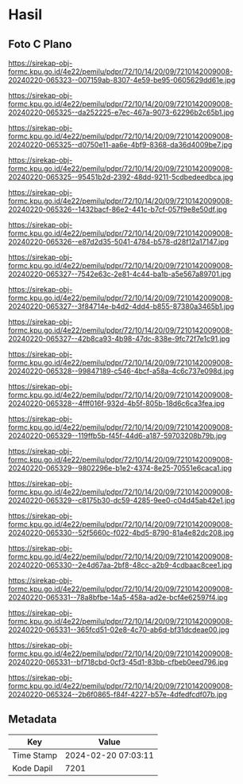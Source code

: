 # Hasil

## Foto C Plano

https://sirekap-obj-formc.kpu.go.id/4e22/pemilu/pdpr/72/10/14/20/09/7210142009008-20240220-065323--007159ab-8307-4e59-be95-0605629dd61e.jpg

https://sirekap-obj-formc.kpu.go.id/4e22/pemilu/pdpr/72/10/14/20/09/7210142009008-20240220-065325--da252225-e7ec-467a-9073-62296b2c65b1.jpg

https://sirekap-obj-formc.kpu.go.id/4e22/pemilu/pdpr/72/10/14/20/09/7210142009008-20240220-065325--d0750e11-aa6e-4bf9-8368-da36d4009be7.jpg

https://sirekap-obj-formc.kpu.go.id/4e22/pemilu/pdpr/72/10/14/20/09/7210142009008-20240220-065325--95451b2d-2392-48dd-9211-5cdbedeedbca.jpg

https://sirekap-obj-formc.kpu.go.id/4e22/pemilu/pdpr/72/10/14/20/09/7210142009008-20240220-065326--1432bacf-86e2-441c-b7cf-057f9e8e50df.jpg

https://sirekap-obj-formc.kpu.go.id/4e22/pemilu/pdpr/72/10/14/20/09/7210142009008-20240220-065326--e87d2d35-5041-4784-b578-d28f12a17147.jpg

https://sirekap-obj-formc.kpu.go.id/4e22/pemilu/pdpr/72/10/14/20/09/7210142009008-20240220-065327--7542e63c-2e81-4c44-ba1b-a5e567a89701.jpg

https://sirekap-obj-formc.kpu.go.id/4e22/pemilu/pdpr/72/10/14/20/09/7210142009008-20240220-065327--3f84714e-b4d2-4dd4-b855-87380a3465b1.jpg

https://sirekap-obj-formc.kpu.go.id/4e22/pemilu/pdpr/72/10/14/20/09/7210142009008-20240220-065327--42b8ca93-4b98-47dc-838e-9fc72f7e1c91.jpg

https://sirekap-obj-formc.kpu.go.id/4e22/pemilu/pdpr/72/10/14/20/09/7210142009008-20240220-065328--99847189-c546-4bcf-a58a-4c6c737e098d.jpg

https://sirekap-obj-formc.kpu.go.id/4e22/pemilu/pdpr/72/10/14/20/09/7210142009008-20240220-065328--4fff016f-932d-4b5f-805b-18d6c6ca3fea.jpg

https://sirekap-obj-formc.kpu.go.id/4e22/pemilu/pdpr/72/10/14/20/09/7210142009008-20240220-065329--119ffb5b-f45f-44d6-a187-59703208b79b.jpg

https://sirekap-obj-formc.kpu.go.id/4e22/pemilu/pdpr/72/10/14/20/09/7210142009008-20240220-065329--9802296e-b1e2-4374-8e25-70551e6caca1.jpg

https://sirekap-obj-formc.kpu.go.id/4e22/pemilu/pdpr/72/10/14/20/09/7210142009008-20240220-065329--c8175b30-dc59-4285-9ee0-c04d45ab42e1.jpg

https://sirekap-obj-formc.kpu.go.id/4e22/pemilu/pdpr/72/10/14/20/09/7210142009008-20240220-065330--52f5660c-f022-4bd5-8790-81a4e82dc208.jpg

https://sirekap-obj-formc.kpu.go.id/4e22/pemilu/pdpr/72/10/14/20/09/7210142009008-20240220-065330--2e4d67aa-2bf8-48cc-a2b9-4cdbaac8cee1.jpg

https://sirekap-obj-formc.kpu.go.id/4e22/pemilu/pdpr/72/10/14/20/09/7210142009008-20240220-065331--78a8bfbe-14a5-458a-ad2e-bcf4e62597f4.jpg

https://sirekap-obj-formc.kpu.go.id/4e22/pemilu/pdpr/72/10/14/20/09/7210142009008-20240220-065331--365fcd51-02e8-4c70-ab6d-bf31dcdeae00.jpg

https://sirekap-obj-formc.kpu.go.id/4e22/pemilu/pdpr/72/10/14/20/09/7210142009008-20240220-065331--bf718cbd-0cf3-45d1-83bb-cfbeb0eed796.jpg

https://sirekap-obj-formc.kpu.go.id/4e22/pemilu/pdpr/72/10/14/20/09/7210142009008-20240220-065324--2b6f0865-f84f-4227-b57e-4dfedfcdf07b.jpg


## Metadata

| Key        | Value               |
| ---------- | ------------------- |
| Time Stamp | 2024-02-20 07:03:11 |
| Kode Dapil | 7201                |



